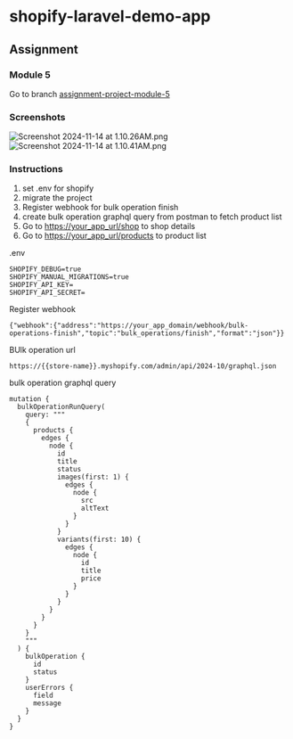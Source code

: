 # shopify-laravel-demo-app

## Assignment

### Module 5

Go to branch [assignment-project-module-5](https://github.com/shantudas/shopify-laravel-demo-app/tree/assignment-project-module-5)

### Screenshots
![Screenshot 2024-11-14 at 1.10.26AM.png](..%2F..%2F..%2F..%2F..%2FDesktop%2FScreenshot%202024-11-14%20at%201.10.26%E2%80%AFAM.png)
![Screenshot 2024-11-14 at 1.10.41AM.png](..%2F..%2F..%2F..%2F..%2FDesktop%2FScreenshot%202024-11-14%20at%201.10.41%E2%80%AFAM.png)

### Instructions
1. set .env for shopify
2. migrate the project
3. Register webhook for bulk operation finish
4. create bulk operation graphql query from postman to fetch product list
5. Go to [https://your_app_url/shop](https://your_app_domain/shop) to shop details
6. Go to [https://your_app_url/products](https://your_app_domain/products) to product list

.env 
```
SHOPIFY_DEBUG=true
SHOPIFY_MANUAL_MIGRATIONS=true
SHOPIFY_API_KEY=
SHOPIFY_API_SECRET=
```
Register webhook 
```
{"webhook":{"address":"https://your_app_domain/webhook/bulk-operations-finish","topic":"bulk_operations/finish","format":"json"}}
```

BUlk operation url
```
https://{{store-name}}.myshopify.com/admin/api/2024-10/graphql.json
```

bulk operation graphql query
```
mutation {
  bulkOperationRunQuery(
    query: """
    {
      products {
        edges {
          node {
            id
            title
            status
            images(first: 1) {
              edges {
                node {
                  src
                  altText
                }
              }
            }
            variants(first: 10) {
              edges {
                node {
                  id
                  title
                  price
                }
              }
            }
          }
        }
      }
    }
    """
  ) {
    bulkOperation {
      id
      status
    }
    userErrors {
      field
      message
    }
  }
}

```

